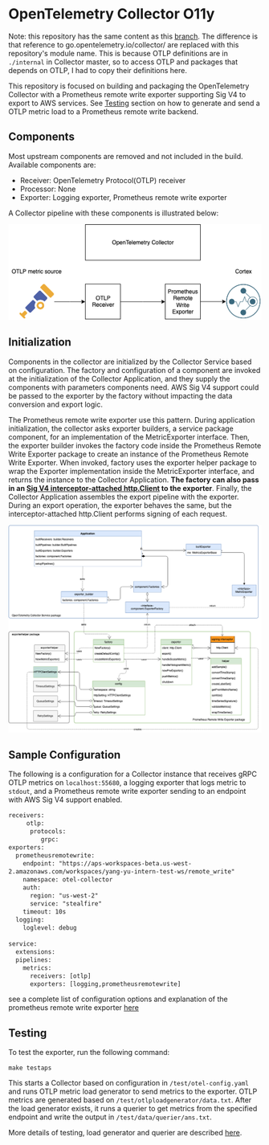 # OpenTelemetry Collector O11y
Note: this repository has the same content as this [branch](https://github.com/open-o11y/opentelemetry-collector/tree/load-generator). The difference is that reference to go.opentelemetry.io/collector/ are replaced with this repository's module name. This is because OTLP definitions are in `./internal` in Collector master, so to access OTLP and packages that depends on OTLP, I had to copy their definitions here. 


This repository is focused on building and packaging the OpenTelemetry Collector with a Prometheus remote write exporter
 supporting Sig V4 to export to AWS services. See [Testing](#testing) section on how to generate and send a OTLP metric 
 load to a 
 Prometheus remote write backend.

## Components

Most upstream components are removed and not included in the build. Available components are:

* Receiver: OpenTelemetry Protocol(OTLP) receiver 
* Processor: None
* Exporter: Logging exporter, Prometheus remote write exporter

A Collector pipeline with these components is illustrated below:

![Image: Repo README.png](./img/Pipeline.png)


## Initialization

Components in the collector are initialized by the Collector Service based on configuration. The factory and 
configuration of a component are invoked at the initialization of the Collector Application, and they supply the 
components with parameters components need. AWS Sig V4 support could be passed to the exporter by the factory without 
impacting the data conversion and export logic. 

The Prometheus remote write exporter use this pattern. During application initialization, the collector asks exporter 
builders, a service package component, for an implementation of the MetricExporter interface. Then, the exporter builder
 invokes the factory code inside the Prometheus Remote Write Exporter package to create an instance of the Prometheus 
 Remote Write Exporter. When invoked, factory uses the exporter helper package to wrap the Exporter implementation 
 inside the MetricExporter interface, and returns the instance to the Collector Application. **The factory can also 
 pass in an [Sig V4 interceptor-attached http.Client](https://github.com/open-o11y/opentelemetry-collector-o11y/blob/dd88d38914fc2b9faa5e3dd26606e3a4a46934c2/exporter/prometheusremotewriteexporter/factory.go#L181) to the exporter**.  Finally, the Collector Application
  assembles the export pipeline with the exporter. During an export operation, the exporter behaves the same, but the 
  interceptor-attached http.Client performs signing of each request.

![Image: Class Diagram(2).png](./img/ClassDiagram.png)

## Sample Configuration

The following is a configuration for a Collector instance that receives gRPC OTLP metrics on `localhost:55680`, a 
logging exporter that logs metric to `stdout`, and a Prometheus remote write exporter sending to an endpoint with AWS 
Sig V4 support enabled. 

```
receivers:
     otlp:
      protocols:
         grpc:
exporters:
  prometheusremotewrite:
    endpoint: "https://aps-workspaces-beta.us-west-2.amazonaws.com/workspaces/yang-yu-intern-test-ws/remote_write"
    namespace: otel-collector
    auth:
      region: "us-west-2"
      service: "stealfire"
    timeout: 10s
  logging:
    loglevel: debug

service:
  extensions:
  pipelines:
    metrics:
      receivers: [otlp]
      exporters: [logging,prometheusremotewrite]
```

see a complete list of configuration options and explanation of the prometheus remote write exporter [here](./exporter/prometheusremotewriteexporter/README.md)

## Testing 

To test the exporter, run the following command:

```
make testaps
```

This starts a Collector based on configuration in `/test/otel-config.yaml` and runs OTLP metric load generator to send 
metrics to the exporter. OTLP metrics are generated based on `/test/otlploadgenerator/data.txt`. After the load generator exists,
 it runs a querier to get metrics from the specified endpoint and write the output in `/test/data/querier/ans.txt`. 

More details of testing, load generator and querier are described [here](./test/README.md). 

